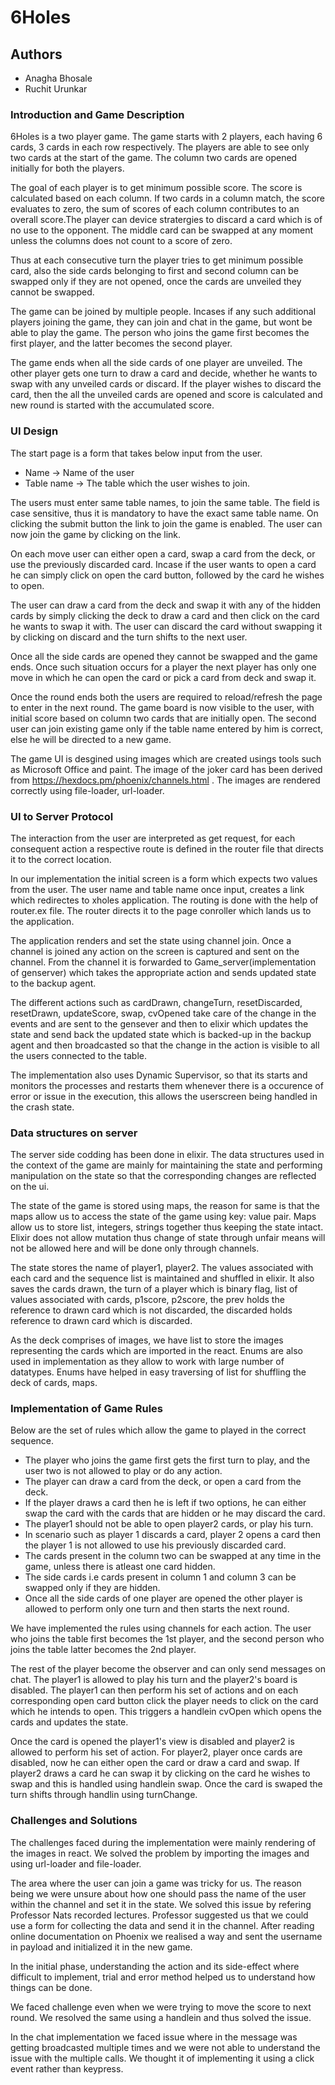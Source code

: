 # 6Holes
## Authors
* Anagha Bhosale
* Ruchit Urunkar

### Introduction and Game Description

6Holes is a two player game. The game starts with 2 players, each having 6 
cards, 3 cards in each row respectively. The players are able to see only two 
cards at the start of the game. The column two cards are opened initially for 
both the players.

The goal of each player is to get minimum possible score. The score is 
calculated based on each column. If two cards in a column match, the score 
evaluates to zero, the sum of scores of each column contributes to an overall 
score.The player can device stratergies to discard a card which is of no use to 
the opponent. The middle card can be swapped at any moment unless the columns 
does not count to a score of zero.

Thus at each consecutive turn the player tries to get minimum possible card, 
also the side cards belonging to first and second column can be swapped only if 
they are not opened, once the cards are unveiled they cannot be swapped.

The game can be joined by multiple people. Incases if any such additional 
players joining the game, they can join and chat in the game, but wont be able 
to play the game. The person who joins the game first becomes the first player, 
and the latter becomes the second player.

The game ends when all the side cards of one player are unveiled. The other 
player gets one turn to draw a card and decide, whether he wants to swap with 
any unveiled cards or discard. If the player wishes to discard the card, then 
the all the unveiled cards are opened and score is calculated and new round is 
started with the accumulated score.

### UI Design

The start page is a form that takes below input from the user.
* Name -> Name of the user
* Table name -> The table which the user wishes to join.

The users must enter same table names, to join the same table. The field is 
case sensitive, thus it is mandatory to have the exact same table name.
On clicking the submit button the link to join the game is enabled. The user 
can now join the game by clicking on the link.

On each move user can either open a card, swap a card from the deck, or use the 
previously discarded card. Incase if the user wants to open a card he can 
simply click on open the card button, followed by the card he wishes to open.

The user can draw a card from the deck and swap it with any of the hidden cards 
by simply clicking the deck to draw a card and then click on the card he wants 
to swap it with. The user can discard the card without swapping it by clicking 
on discard and the turn shifts to the next user.

Once all the side cards are opened they cannot be swapped and the game ends.
Once such situation occurs for a player the next player has only one move in 
which he can open the card or pick a card from deck and swap it.

Once the round ends both the users are required to reload/refresh the page to 
enter in the next round. The game board is now visible to the user, with 
initial score based on column two cards that are initially open. The second 
user can join existing game only if the table name entered by him is correct, 
else he will be directed to a new game.

The game UI is desgined using images which are created usings tools such as 
Microsoft Office and paint. The image of the joker card has been derived from 
https://hexdocs.pm/phoenix/channels.html . The images are rendered correctly 
using file-loader, url-loader.

### UI to Server Protocol

The interaction from the user are interpreted as get request, for each 
consequent action a respective route is defined in the router file that directs 
it to the correct location.

In our implementation the initial screen is a form which expects two values 
from the user. The user name and table name once input, creates a link which 
redirectes to xholes application. The routing is done with the help of 
router.ex file. The router directs it to the page conroller which lands us to 
the application.

The application renders and set the state using channel join. Once a channel is 
joined any action on the screen is captured and sent on the channel. From the 
channel it is forwarded to Game_server(implementation of genserver) which takes 
the appropriate action and sends updated state to the backup agent.

The different actions such as cardDrawn, changeTurn, resetDiscarded, 
resetDrawn, updateScore, swap, cvOpened take care of the change in the events 
and are sent to the gensever and then to elixir which updates the state and 
send back the updated state which is backed-up in the backup agent and then 
broadcasted so that the change in the action is visible to all the users 
connected to the table.

The implementation also uses Dynamic Supervisor, so that its starts and 
monitors the processes and restarts them whenever there is a occurence of error 
or issue in the execution, this allows the userscreen being handled in the 
crash state.

### Data structures on server

The server side codding has been done in elixir. The data structures used in 
the context of the game are mainly for maintaining the state and performing 
manipulation on the state so that the corresponding changes are reflected on 
the ui.

The state of the game is stored using maps, the reason for same is that the 
maps allow us to access the state of the game using key: value pair. Maps allow 
us to store list, integers, strings together thus keeping the state intact. 
Elixir does not allow mutation thus change of state through unfair means will 
not be allowed here and will be done only through channels.

The state stores the name of player1, player2. The values associated with each 
card and the sequence list is  maintained and shuffled in elixir. It also saves 
 the cards drawn, the turn of a player which is binary flag, list of values 
associated with cards, p1score, p2score, the prev holds the reference to drawn 
card which is not discarded, the discarded holds reference to drawn card which 
is discarded.

As the deck comprises of images, we have list to store the images representing 
the cards which are imported in the react. Enums are also used in 
implementation as they allow to work with large number of datatypes. Enums have 
helped in easy traversing of list for shuffling the deck of cards, maps. 

### Implementation of Game Rules

Below are the set of rules which allow the game to played in the correct 
sequence.

* The player who joins the game first gets the first turn to play, and the user 
two is not allowed to play or do any action.
* The player can draw a card from the deck, or open a card from the deck.
* If the player draws a card then he is left if two options, he can either swap 
the card with the cards that are hidden or he may discard the card.
* The player1 should not be able to open player2 cards, or play his turn.
* In scenario such as player 1 discards a card, player 2 opens a card then the 
player 1 is not allowed to use his previously discarded card.
* The cards present in the column two can be swapped at any time in the game, 
unless there is atleast one card hidden.
* The side cards i.e cards present in column 1 and column 3 can be swapped only 
if they are hidden.
* Once all the side cards of one player are opened the other player is allowed 
to perform only one turn and then starts the next round.

We have implemented the rules using channels for each action.
The user who joins the table first becomes the 1st player, and the second 
person who joins the table latter becomes the 2nd player.

The rest of the player become the observer and can only send messages on chat.
The player1 is allowed to play his turn and the player2's board is disabled.
The player1 can then perform his set of actions and on each corresponding open 
card button click the player needs to click on the card which he intends to 
open. This triggers a handlein cvOpen which opens the cards and updates the 
state.

Once the card is opened the player1's view is disabled and player2 is allowed 
to perform his set of action. For player2, player once cards are disabled, now 
he can either open the card or draw a card and swap. If player2 draws a card he 
can swap it by clicking on the card he wishes to swap and this is handled using 
handlein swap. Once the card is swaped the turn shifts through handlin using 
turnChange.


### Challenges and Solutions

The challenges faced during the implementation were mainly rendering of the 
images in react. We solved the problem by importing the images and using 
url-loader and file-loader.

The area where the user can join a game was tricky for us. The reason being we 
were unsure about how one should pass the name of the user within the channel 
and set it in the state. We solved this issue by refering Professor Nats 
recorded lectures. Professor suggested us that we could use a form for 
collecting the data and send it in the channel. After reading online 
documentation on Phoenix we realised a way and sent the username in payload and 
initialized it in the new game.

In the initial phase, understanding the action and its side-effect where 
difficult to implement, trial and error method helped us to understand how 
things can be done.

We faced challenge even when we were trying to move the score to next round. We 
resolved the same using a handlein and thus solved the issue.

In the chat implementation we faced issue where in the message was getting 
broadcasted multiple times and we were not able to understand the issue with 
the multiple calls. We thought it of implementing it using a click event rather 
than keypress.

